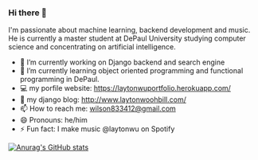 ### Hi there 👋
I'm passionate about machine learning, backend development and music. He is currently a master student at DePaul University studying computer science and concentrating on artificial intelligence.



- 🔭 I’m currently working on Django backend and search engine
- 🌱 I’m currently learning object oriented programming and functional programming in DePaul. 
- 💻 my porfile website: https://laytonwuportfolio.herokuapp.com/
- 🌃 my django blog: http://www.laytonwoohbill.com/
- 📫 How to reach me: wilson833412@gmail.com
- 😄 Pronouns: he/him
- ⚡ Fun fact: I make music @laytonwu on Spotify 

[![Anurag's GitHub stats](https://github-readme-stats.vercel.app/api?username=tweddielin&count_private=true)](https://github.com/anuraghazra/github-readme-stats)

<!--
**LAYTONWOOHBILL/LAYTONWOOHBILL** is a ✨ _special_ ✨ repository because its `README.md` (this file) appears on your GitHub profile.
-->
